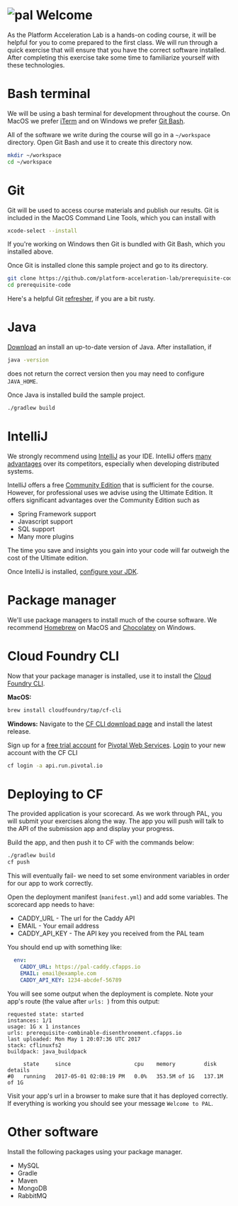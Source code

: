 # ![pal](images/pal-small.png) Welcome

As the Platform Acceleration Lab is a hands-on coding course, it will be
helpful for you to come prepared to the first class.
We will run through a quick exercise that will ensure that you have the
correct software installed.
After completing this exercise take some time to familiarize yourself
with these technologies.

# Bash terminal
We will be using a bash terminal for development throughout the course.
On MacOS we prefer [iTerm](https://www.iterm2.com/) and on Windows we
prefer [Git Bash](https://git-scm.com/downloads).

All of the software we write during the course will go in a `~/workspace`
directory.
Open Git Bash and use it to create this directory now.

```bash
mkdir ~/workspace
cd ~/workspace
```

# Git
Git will be used to access course materials and publish our results.
Git is included in the MacOS Command Line Tools, which you can install
with
```bash
xcode-select --install
```

If you're working on Windows then Git is bundled with Git Bash, which
you installed above.

Once Git is installed clone this sample project and go to its directory.
```bash
git clone https://github.com/platform-acceleration-lab/prerequisite-code.git
cd prerequisite-code
```

Here's a helpful Git [refresher](https://try.github.io), if you are a
bit rusty.

# Java
[Download](http://www.oracle.com/technetwork/java/javase/downloads/jdk8-downloads-2133151.html)
an install an up-to-date version of Java.
After installation, if
```bash
java -version
```
does not return the correct version then you may need to configure
`JAVA_HOME`.

Once Java is installed build the sample project.
```bash
./gradlew build
```

# IntelliJ
We strongly recommend using [IntelliJ](https://www.jetbrains.com/idea/)
as your IDE.
IntelliJ offers [many advantages](https://blog.jetbrains.com/idea/2016/03/enjoying-java-and-being-more-productive-with-intellij-idea/)
over its competitors, especially when developing distributed systems.

IntelliJ offers a free [Community Edition](https://www.jetbrains.com/idea/features/editions_comparison_matrix.html)
that is sufficient for the course.
However, for professional uses we advise using the Ultimate Edition.
It offers significant advantages over the Community Edition such as

- Spring Framework support
- Javascript support
- SQL support
- Many more plugins

The time you save and insights you gain into your code will far outweigh
the cost of the Ultimate edition.

Once IntelliJ is installed, [configure your JDK](https://www.jetbrains.com/help/idea/2017.1/working-with-sdks.html?search=sdk#manage_sdks).

# Package manager
We'll use package managers to install much of the course software.
We recommend [Homebrew](https://brew.sh/) on MacOS and [Chocolatey](https://chocolatey.org/)
on Windows.

# Cloud Foundry CLI
Now that your package manager is installed, use it to install the
[Cloud Foundry CLI](https://github.com/cloudfoundry/cli).

**MacOS:**
```bash
brew install cloudfoundry/tap/cf-cli
```

**Windows:**
Navigate to the [CF CLI download page](https://github.com/cloudfoundry/cli/releases)
and install the latest release.

Sign up for a [free trial account](https://account.run.pivotal.io/z/uaa/sign-up)
for [Pivotal Web Services](https://run.pivotal.io/faq/).
[Login](https://github.com/cloudfoundry/cli/#getting-started) to your
new account with the CF CLI
```bash
cf login -a api.run.pivotal.io
```

# Deploying to CF
The provided application is your scorecard. As we work through PAL, 
you will submit your exercises along the way. The app you will push
will talk to the API of the submission app and display your progress.

Build the app, and then push it to CF with the commands below:
```bash
./gradlew build
cf push
```

This will eventually fail- we need to set some environment variables
in order for our app to work correctly.

Open the deployment manifest (`manifest.yml`) and add some variables.
The scorecard app needs to have:
* CADDY_URL - The url for the Caddy API
* EMAIL - Your email address
* CADDY_API_KEY - The API key you received from the PAL team

You should end up with something like:
```yaml
  env:
    CADDY_URL: https://pal-caddy.cfapps.io
    EMAIL: email@example.com
    CADDY_API_KEY: 1234-abcdef-56789
```

You will see some output when the deployment is complete.
Note your app's route (the value after `urls: `) from this output:
```no-highlight
requested state: started
instances: 1/1
usage: 1G x 1 instances
urls: prerequisite-combinable-disenthronement.cfapps.io
last uploaded: Mon May 1 20:07:36 UTC 2017
stack: cflinuxfs2
buildpack: java_buildpack

     state     since                    cpu    memory         disk           details
#0   running   2017-05-01 02:08:19 PM   0.0%   353.5M of 1G   137.1M of 1G
```

Visit your app's url in a browser to make sure that it has deployed
correctly.
If everything is working you should see your message
`Welcome to PAL`.

# Other software
Install the following packages using your package manager.

- MySQL
- Gradle
- Maven
- MongoDB
- RabbitMQ
